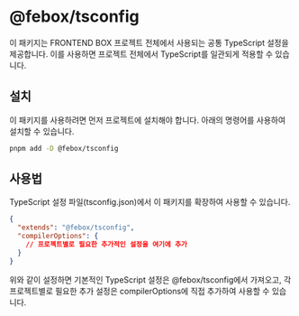 # @febox/tsconfig

이 패키지는 FRONTEND BOX 프로젝트 전체에서 사용되는 공통 TypeScript 설정을 제공합니다. 이를 사용하면 프로젝트 전체에서 TypeScript를 일관되게 적용할 수 있습니다.

## 설치

이 패키지를 사용하려면 먼저 프로젝트에 설치해야 합니다. 아래의 명령어를 사용하여 설치할 수 있습니다.

```bash
pnpm add -D @febox/tsconfig
```

## 사용법

TypeScript 설정 파일(tsconfig.json)에서 이 패키지를 확장하여 사용할 수 있습니다.

```json
{
  "extends": "@febox/tsconfig",
  "compilerOptions": {
    // 프로젝트별로 필요한 추가적인 설정을 여기에 추가
  }
}
```

위와 같이 설정하면 기본적인 TypeScript 설정은 @febox/tsconfig에서 가져오고, 각 프로젝트별로 필요한 추가 설정은 compilerOptions에 직접 추가하여 사용할 수 있습니다.
